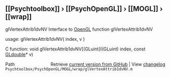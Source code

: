 ## [[Psychtoolbox]] &#8250; [[PsychOpenGL]] &#8250; [[MOGL]] &#8250; [[wrap]]

glVertexAttrib1dvNV  Interface to [OpenGL](OpenGL) function glVertexAttrib1dvNV  
  
usage:  glVertexAttrib1dvNV( index, v )  
  
C function:  void glVertexAttrib1dvNV[(GLuint]((GLuint) index, const [GLdouble](GLdouble)\* v)  




<div class="code_header" style="text-align:right;">
  <span style="float:left;">Path&nbsp;&nbsp;</span> <span class="counter">Retrieve <a href=
  "https://raw.github.com/Psychtoolbox-3/Psychtoolbox-3/beta/Psychtoolbox/PsychOpenGL/MOGL/wrap/glVertexAttrib1dvNV.m">current version from GitHub</a> | View <a href=
  "https://github.com/Psychtoolbox-3/Psychtoolbox-3/commits/beta/Psychtoolbox/PsychOpenGL/MOGL/wrap/glVertexAttrib1dvNV.m">changelog</a></span>
</div>
<div class="code">
  <code>Psychtoolbox/PsychOpenGL/MOGL/wrap/glVertexAttrib1dvNV.m</code>
</div>

